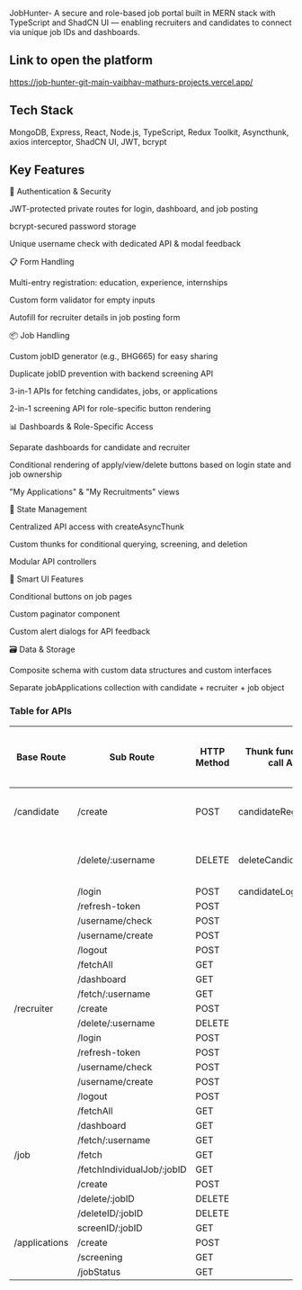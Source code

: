 JobHunter- A secure and role-based job portal built in MERN stack with TypeScript and ShadCN UI — enabling recruiters and candidates to connect via unique job IDs and dashboards.

## Link to open the platform

https://job-hunter-git-main-vaibhav-mathurs-projects.vercel.app/

## Tech Stack
MongoDB, Express, React, Node.js, TypeScript, Redux Toolkit, Asyncthunk, axios interceptor, ShadCN UI, JWT, bcrypt

## Key Features
🔐 Authentication & Security

JWT-protected private routes for login, dashboard, and job posting

bcrypt-secured password storage

Unique username check with dedicated API & modal feedback

📋 Form Handling

Multi-entry registration: education, experience, internships

Custom form validator for empty inputs

Autofill for recruiter details in job posting form

📦 Job Handling

Custom jobID generator (e.g., BHG665) for easy sharing

Duplicate jobID prevention with backend screening API

3-in-1 APIs for fetching candidates, jobs, or applications

2-in-1 screening API for role-specific button rendering

📊 Dashboards & Role-Specific Access

Separate dashboards for candidate and recruiter

Conditional rendering of apply/view/delete buttons based on login state and job ownership

"My Applications" & "My Recruitments" views

🔄 State Management

Centralized API access with createAsyncThunk

Custom thunks for conditional querying, screening, and deletion

Modular API controllers

🧠 Smart UI Features

Conditional buttons on job pages

Custom paginator component

Custom alert dialogs for API feedback

🗃️ Data & Storage

Composite schema with custom data structures and custom interfaces

Separate jobApplications collection with candidate + recruiter + job object

### Table for APIs

| Base Route | Sub Route | HTTP Method |  Thunk function to call API  |  Slice name that is subscribed to the store   | Raceducer in store to provide access to useSelector hook of the state all across project  |
|------------|-----------|-------------|------------------------------|-----------------------------------------------|------------------------------------------------------------------|
|/candidate  |/create    |    POST    |  candidateRegistration  |  No slice required, it provides only HTTP code for success or failure    |    N/A    |
|            |/delete/:username    |   DELETE   |  deleteCandidate  |  No slice required, it provides only HTTP code for success or failure    |    N/A    |
|            |/login     |    POST    |  candidateLogin  |  candidateLoginSlice  |  candidateLoginthunk  |
|            |/refresh-token  |  POST  |
|            |/username/check  |  POST  |
|            |/username/create  |  POST  |
|            |/logout  |  POST  |
|            |/fetchAll  |  GET  |
|            |/dashboard  |  GET  |
|            |/fetch/:username  |  GET  |
|/recruiter  |/create    |  POST  |
|            |/delete/:username  |  DELETE  |
|            |/login  |  POST    |
|            |/refresh-token  |  POST  |
|            |/username/check  |  POST  |
|            |/username/create  | POST  |
|            |/logout  |  POST  |
|            |/fetchAll  |  GET  |
|            |/dashboard  |  GET  |
|            |/fetch/:username  |  GET  |
|/job        |/fetch    | GET  |
|            |/fetchIndividualJob/:jobID  |  GET  |
|            |/create  |  POST  |
|            |/delete/:jobID  |  DELETE  |
|            |/deleteID/:jobID  |  DELETE  |
|            |screenID/:jobID  |  GET  |
|/applications  |  /create  |  POST  |
|               |/screening  |  GET  |
|               | /jobStatus  |  GET  |






